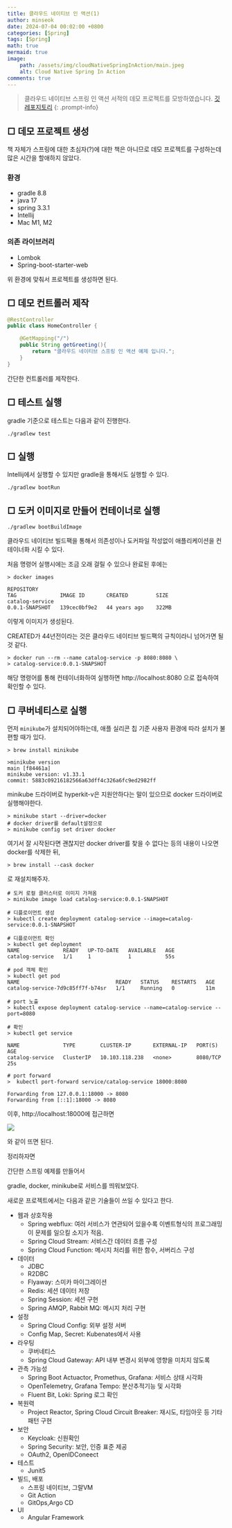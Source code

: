 ```yaml
---
title: 클라우드 네이티브 인 액션(1)
author: minseok
date: 2024-07-04 00:02:00 +0800
categories: [Spring]
tags: [Spring]
math: true
mermaid: true
image: 
    path: /assets/img/cloudNativeSpringInAction/main.jpeg
    alt: Cloud Native Spring In Action
comments: true
---
```


> 클라우드 네이티브 스프링 인 액션 서적의 데모 프로젝트를 모방하였습니다.
[깃 레포지토리](https://github.com/kkminseok/spring-cloud-native-example)
{: .prompt-info}

## □ 데모 프로젝트 생성

책 자체가 스프링에 대한 초심자(?)에 대한 책은 아니므로 데모 프로젝트를 구성하는데 많은 시간을 할애하지 않았다.

### 환경

- gradle 8.8
- java 17
- spring 3.3.1
- Intellij
- Mac M1, M2

### 의존 라이브러리

- Lombok
- Spring-boot-starter-web

위 환경에 맞춰서 프로젝트를 생성하면 된다.

## □ 데모 컨트롤러 제작

```java
@RestController
public class HomeController {

    @GetMapping("/")
    public String getGreeting(){
        return "클라우드 네이티브 스프링 인 액션 예제 입니다.";
    }
}
```

간단한 컨트롤러를 제작한다.

## □ 테스트 실행

gradle 기준으로 테스트는 다음과 같이 진행한다.

```shell
./gradlew test
```

## □ 실행

Intellij에서 실행할 수 있지만 gradle을 통해서도 실행할 수 있다.

```shell
./gradlew bootRun
```

## □ 도커 이미지로 만들어 컨테이너로 실행

```shell
./gradlew bootBuildImage
```

클라우드 네이티브 빌드팩을 통해서 의존성이나 도커파일 작성없이 애플리케이션을 컨테이너화 시킬 수 있다.

처음 명령어 실행시에는 조금 오래 걸릴 수 있으나 완료된 후에는

```shell
> docker images

REPOSITORY                                                            TAG              IMAGE ID       CREATED         SIZE
catalog-service                                                       0.0.1-SNAPSHOT   139cec0bf9e2   44 years ago    322MB
```

이렇게 이미지가 생성된다.

CREATED가 44년전이라는 것은 클라우드 네이티브 빌드팩의 규칙이라니 넘어가면 될 것 같다.


```shell
> docker run --rm --name catalog-service -p 8080:8080 \
> catalog-service:0.0.1-SNAPSHOT
```

해당 명령어를 통해 컨테이너화하여 실행하면 http://localhost:8080 으로 접속하여 확인할 수 있다.

## □ 쿠버네티스로 실행

먼저 `minikube`가 설치되어야하는데, 애플 실리콘 칩 기준 사용자 환경에 따라 설치가 불편할 때가 있다.

```shell
> brew install minikube

>minikube version                                                                                                                         main [f84461a]
minikube version: v1.33.1
commit: 5883c09216182566a63dff4c326a6fc9ed2982ff
```

minikube 드라이버로 hyperkit-v은 지원안하다는 말이 있으므로 docker 드라이버로 실행해야한다.

```shell
> minikube start --driver=docker
# docker driver를 default설정으로
> minikube config set driver docker
```

여기서 잘 시작된다면 괜찮지만 docker driver를 찾을 수 없다는 등의 내용이 나오면 docker를 삭제한 뒤, 

```shell
> brew install --cask docker
```

로 재설치해주자.


```shell
# 도커 로컬 클러스터로 이미지 가져옴
> minikube image load catalog-service:0.0.1-SNAPSHOT

# 디플로이먼트 생성
> kubectl create deployment catalog-service --image=catalog-service:0.0.1-SNAPSHOT 

# 디플로이먼트 확인
> kubectl get deployment 
NAME              READY   UP-TO-DATE   AVAILABLE   AGE
catalog-service   1/1     1            1           55s

# pod 객체 확인
> kubectl get pod
NAME                               READY   STATUS    RESTARTS   AGE
catalog-service-7d9c85ff7f-b74sr   1/1     Running   0          11m

# port 노출
> kubectl expose deployment catalog-service --name=catalog-service --port=8080

# 확인
> kubectl get service

NAME              TYPE        CLUSTER-IP       EXTERNAL-IP   PORT(S)    AGE
catalog-service   ClusterIP   10.103.118.238   <none>        8080/TCP   25s

# port forward
>  kubectl port-forward service/catalog-service 18000:8080 

Forwarding from 127.0.0.1:18000 -> 8080
Forwarding from [::1]:18000 -> 8080
```

이후, http://localhost:18000에 접근하면 

![](/assets/img/cloudNativeSpringInAction/2_minikube-spring.png)

와 같이 뜨면 된다.

정리하자면

간단한 스프링 예제를 만들어서

gradle, docker, minikube로 서비스를 띄워보았다.



새로운 프로젝트에서는 다음과 같은 기술들이 쓰일 수 있다고 한다.


- 웹과 상호작용
    - Spring webflux: 여러 서비스가 연관되어 있을수록 이벤트형식의 프로그래밍이 문제를 일으킬 소지가 적음.
    - Spring Cloud Stream: 서비스간 데이터 흐름 구성
    - Spring Cloud Function: 메시지 처리를 위한 함수, 서버리스 구성
- 데이터
    - JDBC 
    - R2DBC
    - Flyaway: 스미카 마이그레이션
    - Redis: 세션 데이터 저장
    - Spring Session: 세션 구현
    - Spring AMQP, Rabbit MQ: 메시지 처리 구현
- 설정
    - Spring Cloud Config: 외부 설정 서버
    - Config Map, Secret: Kubenates에서 사용
- 라우팅
    - 쿠버네티스
    - Spring Cloud Gateway: API 내부 변경시 외부에 영향을 미치지 않도록
- 관측 가능성
    - Spring Boot Actuactor, Promethus, Grafana: 서비스 상태 시각화
    - OpenTelemetry, Grafana Tempo: 분산추적기능 및 시각화
    - Fluent Bit, Loki:  Spring 로그 확인
- 복원력
    - Project Reactor, Spring Cloud Circuit Breaker: 재시도, 타임아웃 등 기타 패턴 구현
- 보안
    - Keycloak: 신원확인
    - Spring Security: 보안, 인증 표준 제공
    - OAuth2, OpenIDConeect
- 테스트
    - Junit5
- 빌드, 배포
    - 스프링 네이티브, 그랄VM
    - Git Action
    - GitOps,Argo CD
- UI
    - Angular Framework


